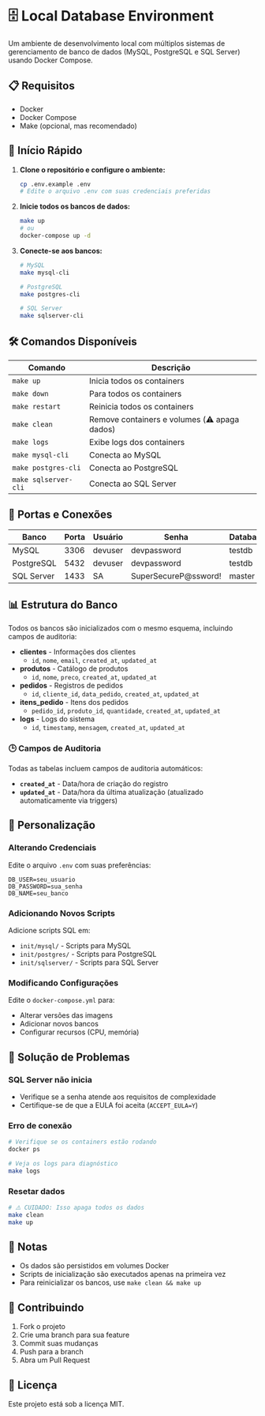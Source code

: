 # 🗄️ Local Database Environment

Um ambiente de desenvolvimento local com múltiplos sistemas de gerenciamento de banco de dados (MySQL, PostgreSQL e SQL Server) usando Docker Compose.

## 📋 Requisitos

- Docker
- Docker Compose
- Make (opcional, mas recomendado)

## 🚀 Início Rápido

1. **Clone o repositório e configure o ambiente:**
   ```bash
   cp .env.example .env
   # Edite o arquivo .env com suas credenciais preferidas
   ```

2. **Inicie todos os bancos de dados:**
   ```bash
   make up
   # ou
   docker-compose up -d
   ```

3. **Conecte-se aos bancos:**
   ```bash
   # MySQL
   make mysql-cli
   
   # PostgreSQL
   make postgres-cli
   
   # SQL Server
   make sqlserver-cli
   ```

## 🛠️ Comandos Disponíveis

| Comando | Descrição |
|---------|-----------|
| `make up` | Inicia todos os containers |
| `make down` | Para todos os containers |
| `make restart` | Reinicia todos os containers |
| `make clean` | Remove containers e volumes (⚠️ apaga dados) |
| `make logs` | Exibe logs dos containers |
| `make mysql-cli` | Conecta ao MySQL |
| `make postgres-cli` | Conecta ao PostgreSQL |
| `make sqlserver-cli` | Conecta ao SQL Server |

## 🔌 Portas e Conexões

| Banco | Porta | Usuário | Senha | Database |
|-------|-------|---------|-------|----------|
| MySQL | 3306 | devuser | devpassword | testdb |
| PostgreSQL | 5432 | devuser | devpassword | testdb |
| SQL Server | 1433 | SA | SuperSecureP@ssword! | master |

## 📊 Estrutura do Banco

Todos os bancos são inicializados com o mesmo esquema, incluindo campos de auditoria:

- **clientes** - Informações dos clientes
  - `id`, `nome`, `email`, `created_at`, `updated_at`
- **produtos** - Catálogo de produtos
  - `id`, `nome`, `preco`, `created_at`, `updated_at`
- **pedidos** - Registros de pedidos
  - `id`, `cliente_id`, `data_pedido`, `created_at`, `updated_at`
- **itens_pedido** - Itens dos pedidos
  - `pedido_id`, `produto_id`, `quantidade`, `created_at`, `updated_at`
- **logs** - Logs do sistema
  - `id`, `timestamp`, `mensagem`, `created_at`, `updated_at`

### 🕒 Campos de Auditoria

Todas as tabelas incluem campos de auditoria automáticos:
- **`created_at`** - Data/hora de criação do registro
- **`updated_at`** - Data/hora da última atualização (atualizado automaticamente via triggers)

## 🔧 Personalização

### Alterando Credenciais

Edite o arquivo `.env` com suas preferências:

```env
DB_USER=seu_usuario
DB_PASSWORD=sua_senha
DB_NAME=seu_banco
```

### Adicionando Novos Scripts

Adicione scripts SQL em:
- `init/mysql/` - Scripts para MySQL
- `init/postgres/` - Scripts para PostgreSQL
- `init/sqlserver/` - Scripts para SQL Server

### Modificando Configurações

Edite o `docker-compose.yml` para:
- Alterar versões das imagens
- Adicionar novos bancos
- Configurar recursos (CPU, memória)

## 🐛 Solução de Problemas

### SQL Server não inicia
- Verifique se a senha atende aos requisitos de complexidade
- Certifique-se de que a EULA foi aceita (`ACCEPT_EULA=Y`)

### Erro de conexão
```bash
# Verifique se os containers estão rodando
docker ps

# Veja os logs para diagnóstico
make logs
```

### Resetar dados
```bash
# ⚠️ CUIDADO: Isso apaga todos os dados
make clean
make up
```

## 📝 Notas

- Os dados são persistidos em volumes Docker
- Scripts de inicialização são executados apenas na primeira vez
- Para reinicializar os bancos, use `make clean && make up`

## 🤝 Contribuindo

1. Fork o projeto
2. Crie uma branch para sua feature
3. Commit suas mudanças
4. Push para a branch
5. Abra um Pull Request

## 📄 Licença

Este projeto está sob a licença MIT.